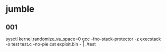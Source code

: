 # jumble  
## 001  
sysctl kernel.randomize_va_space=0
gcc -fno-stack-protector -z execstack -o test test.c -no-pie
cat exploit.bin - | ./test
